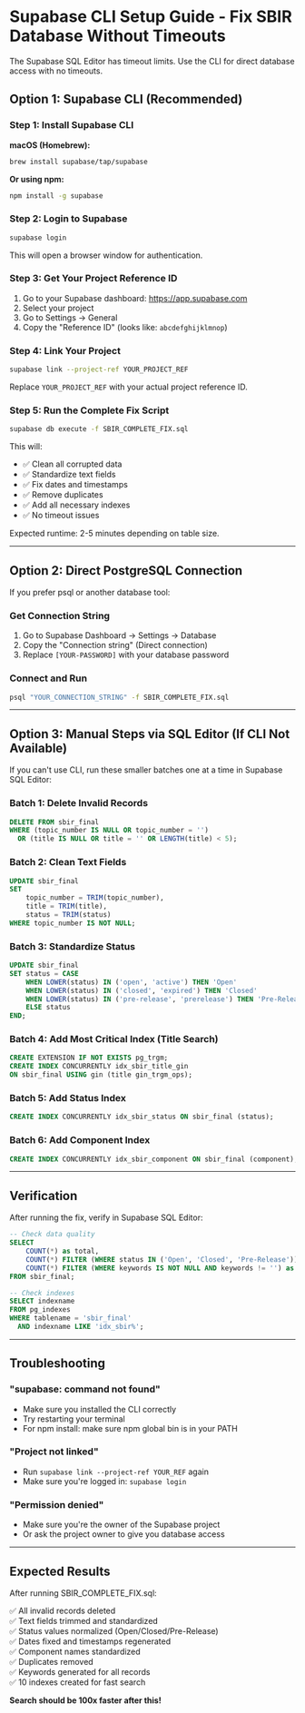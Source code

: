 # Supabase CLI Setup Guide - Fix SBIR Database Without Timeouts

The Supabase SQL Editor has timeout limits. Use the CLI for direct database access with no timeouts.

## Option 1: Supabase CLI (Recommended)

### Step 1: Install Supabase CLI

**macOS (Homebrew):**
```bash
brew install supabase/tap/supabase
```

**Or using npm:**
```bash
npm install -g supabase
```

### Step 2: Login to Supabase
```bash
supabase login
```
This will open a browser window for authentication.

### Step 3: Get Your Project Reference ID

1. Go to your Supabase dashboard: https://app.supabase.com
2. Select your project
3. Go to Settings → General
4. Copy the "Reference ID" (looks like: `abcdefghijklmnop`)

### Step 4: Link Your Project
```bash
supabase link --project-ref YOUR_PROJECT_REF
```
Replace `YOUR_PROJECT_REF` with your actual project reference ID.

### Step 5: Run the Complete Fix Script
```bash
supabase db execute -f SBIR_COMPLETE_FIX.sql
```

This will:
- ✅ Clean all corrupted data
- ✅ Standardize text fields
- ✅ Fix dates and timestamps
- ✅ Remove duplicates
- ✅ Add all necessary indexes
- ✅ No timeout issues

Expected runtime: 2-5 minutes depending on table size.

---

## Option 2: Direct PostgreSQL Connection

If you prefer psql or another database tool:

### Get Connection String

1. Go to Supabase Dashboard → Settings → Database
2. Copy the "Connection string" (Direct connection)
3. Replace `[YOUR-PASSWORD]` with your database password

### Connect and Run
```bash
psql "YOUR_CONNECTION_STRING" -f SBIR_COMPLETE_FIX.sql
```

---

## Option 3: Manual Steps via SQL Editor (If CLI Not Available)

If you can't use CLI, run these smaller batches one at a time in Supabase SQL Editor:

### Batch 1: Delete Invalid Records
```sql
DELETE FROM sbir_final
WHERE (topic_number IS NULL OR topic_number = '')
  OR (title IS NULL OR title = '' OR LENGTH(title) < 5);
```

### Batch 2: Clean Text Fields
```sql
UPDATE sbir_final 
SET 
    topic_number = TRIM(topic_number),
    title = TRIM(title),
    status = TRIM(status)
WHERE topic_number IS NOT NULL;
```

### Batch 3: Standardize Status
```sql
UPDATE sbir_final 
SET status = CASE 
    WHEN LOWER(status) IN ('open', 'active') THEN 'Open'
    WHEN LOWER(status) IN ('closed', 'expired') THEN 'Closed'
    WHEN LOWER(status) IN ('pre-release', 'prerelease') THEN 'Pre-Release'
    ELSE status
END;
```

### Batch 4: Add Most Critical Index (Title Search)
```sql
CREATE EXTENSION IF NOT EXISTS pg_trgm;
CREATE INDEX CONCURRENTLY idx_sbir_title_gin 
ON sbir_final USING gin (title gin_trgm_ops);
```

### Batch 5: Add Status Index
```sql
CREATE INDEX CONCURRENTLY idx_sbir_status ON sbir_final (status);
```

### Batch 6: Add Component Index
```sql
CREATE INDEX CONCURRENTLY idx_sbir_component ON sbir_final (component);
```

---

## Verification

After running the fix, verify in Supabase SQL Editor:

```sql
-- Check data quality
SELECT 
    COUNT(*) as total,
    COUNT(*) FILTER (WHERE status IN ('Open', 'Closed', 'Pre-Release')) as clean_status,
    COUNT(*) FILTER (WHERE keywords IS NOT NULL AND keywords != '') as has_keywords
FROM sbir_final;

-- Check indexes
SELECT indexname 
FROM pg_indexes 
WHERE tablename = 'sbir_final' 
  AND indexname LIKE 'idx_sbir%';
```

---

## Troubleshooting

### "supabase: command not found"
- Make sure you installed the CLI correctly
- Try restarting your terminal
- For npm install: make sure npm global bin is in your PATH

### "Project not linked"
- Run `supabase link --project-ref YOUR_REF` again
- Make sure you're logged in: `supabase login`

### "Permission denied"
- Make sure you're the owner of the Supabase project
- Or ask the project owner to give you database access

---

## Expected Results

After running SBIR_COMPLETE_FIX.sql:

✅ All invalid records deleted  
✅ Text fields trimmed and standardized  
✅ Status values normalized (Open/Closed/Pre-Release)  
✅ Dates fixed and timestamps regenerated  
✅ Component names standardized  
✅ Duplicates removed  
✅ Keywords generated for all records  
✅ 10 indexes created for fast search  

**Search should be 100x faster after this!**

